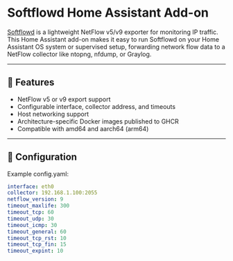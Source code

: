 # Softflowd Home Assistant Add-on

[Softflowd](https://github.com/irino/softflowd) is a lightweight NetFlow v5/v9 exporter for monitoring IP traffic. This Home Assistant add-on makes it easy to run Softflowd on your Home Assistant OS system or supervised setup, forwarding network flow data to a NetFlow collector like ntopng, nfdump, or Graylog.

---

## 🚀 Features

- NetFlow v5 or v9 export support
- Configurable interface, collector address, and timeouts
- Host networking support
- Architecture-specific Docker images published to GHCR
- Compatible with amd64 and aarch64 (arm64)

---

## 🔧 Configuration

Example config.yaml:

```yaml
interface: eth0
collector: 192.168.1.100:2055
netflow_version: 9
timeout_maxlife: 300
timeout_tcp: 60
timeout_udp: 30
timeout_icmp: 30
timeout_general: 60
timeout_tcp_rst: 10
timeout_tcp_fin: 15
timeout_expint: 10
